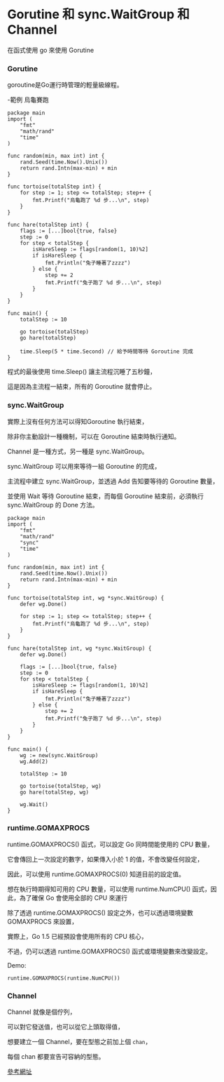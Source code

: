 # Gorutine 和 sync.WaitGroup 和 Channel

在函式使用 go 來使用 Gorutine

### Gorutine

goroutine是Go運行時管理的輕量級線程。

-範例
 烏龜賽跑
 
    package main
    import (
        "fmt"
        "math/rand"
        "time"
    )

    func random(min, max int) int {
        rand.Seed(time.Now().Unix())
        return rand.Intn(max-min) + min
    }

    func tortoise(totalStep int) {
        for step := 1; step <= totalStep; step++ {
            fmt.Printf("烏龜跑了 %d 步...\n", step)
        }
    }

    func hare(totalStep int) {
        flags := [...]bool{true, false}
        step := 0
        for step < totalStep {
            isHareSleep := flags[random(1, 10)%2]
            if isHareSleep {
                fmt.Println("兔子睡著了zzzz")
            } else {
                step += 2
                fmt.Printf("兔子跑了 %d 步...\n", step)
            }
        }
    }

    func main() {
        totalStep := 10

        go tortoise(totalStep)
        go hare(totalStep)

        time.Sleep(5 * time.Second) // 給予時間等待 Goroutine 完成
    }
 
程式的最後使用 time.Sleep() 讓主流程沉睡了五秒鐘，

這是因為主流程一結束，所有的 Goroutine 就會停止。

### sync.WaitGroup

實際上沒有任何方法可以得知Goroutine 執行結束，

除非你主動設計一種機制，可以在 Goroutine 結束時執行通知。

Channel 是一種方式，另一種是 sync.WaitGroup。


sync.WaitGroup 可以用來等待一組 Goroutine 的完成，

主流程中建立 sync.WaitGroup，並透過 Add 告知要等待的 Goroutine 數量，

並使用 Wait 等待 Goroutine 結束，而每個 Goroutine 結束前，必須執行 sync.WaitGroup 的 Done 方法。

    package main
    import (
        "fmt"
        "math/rand"
        "sync"
        "time"
    )

    func random(min, max int) int {
        rand.Seed(time.Now().Unix())
        return rand.Intn(max-min) + min
    }

    func tortoise(totalStep int, wg *sync.WaitGroup) {
        defer wg.Done()

        for step := 1; step <= totalStep; step++ {
            fmt.Printf("烏龜跑了 %d 步...\n", step)
        }
    }

    func hare(totalStep int, wg *sync.WaitGroup) {
        defer wg.Done()

        flags := [...]bool{true, false}
        step := 0
        for step < totalStep {
            isHareSleep := flags[random(1, 10)%2]
            if isHareSleep {
                fmt.Println("兔子睡著了zzzz")
            } else {
                step += 2
                fmt.Printf("兔子跑了 %d 步...\n", step)
            }
        }
    }

    func main() {
        wg := new(sync.WaitGroup)
        wg.Add(2)

        totalStep := 10

        go tortoise(totalStep, wg)
        go hare(totalStep, wg)

        wg.Wait()
    }


### runtime.GOMAXPROCS

runtime.GOMAXPROCS() 函式，可以設定 Go 同時間能使用的 CPU 數量，

它會傳回上一次設定的數字，如果傳入小於 1 的值，不會改變任何設定，

因此，可以使用 runtime.GOMAXPROCS(0) 知道目前的設定值。

想在執行時期得知可用的 CPU 數量，可以使用 runtime.NumCPU() 函式，因此，為了確保 Go 會使用全部的 CPU 來運行

除了透過 runtime.GOMAXPROCS() 設定之外，也可以透過環境變數 GOMAXPROCS 來設置，

實際上，Go 1.5 已經預設會使用所有的 CPU 核心，

不過，仍可以透過 runtime.GOMAXPROCS() 函式或環境變數來改變設定。

Demo:

    runtime.GOMAXPROCS(runtime.NumCPU()) 


### Channel
Channel 就像是個佇列，

可以對它發送值，也可以從它上頭取得值，

想要建立一個 Channel，要在型態之前加上個 `chan`，

每個 chan 都要宣告可容納的型態。

[參考網址](https://openhome.cc/Gossip/Go/Goroutine.html)

